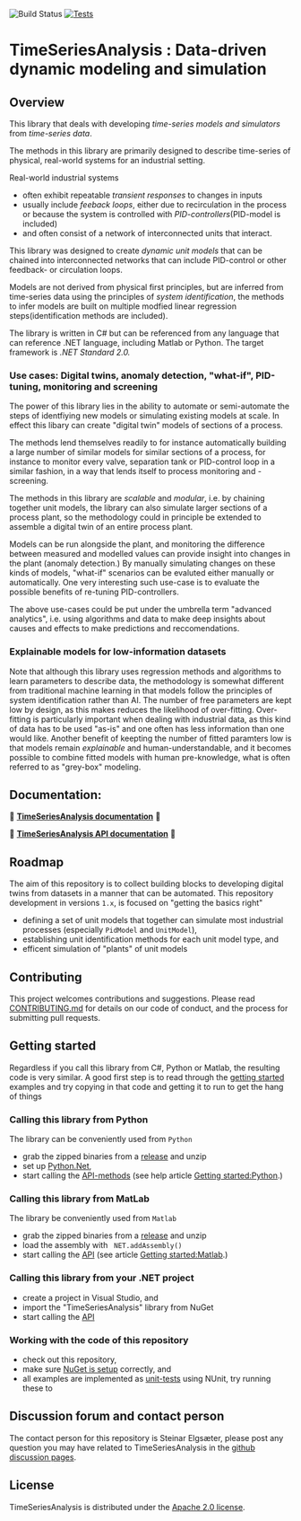 
![Build Status](https://github.com/equinor/TimeSeriesAnalysis/actions/workflows/build.yml/badge.svg?branch=master)
[![Tests](https://github.com/equinor/TimeSeriesAnalysis/actions/workflows/tests.yml/badge.svg)](https://github.com/equinor/TimeSeriesAnalysis/actions/workflows/tests.yml)
# TimeSeriesAnalysis : Data-driven dynamic modeling and simulation 

## Overview
This library that deals with developing *time-series models and simulators* from *time-series data*. 

The methods in this library are primarily designed to describe time-series of physical, real-world systems for an industrial setting.

Real-world industrial systems 
- often exhibit repeatable *transient responses* to changes in inputs
- usually include *feeback loops*, either due to recirculation in the process or because the system is controlled with *PID-controllers*(PID-model is included)
- and often consist of a network of interconnected units that interact. 

This library was designed to create *dynamic unit models* that can be chained into interconnected networks that can include PID-control or other feedback- or circulation loops.

Models are not derived from physical first principles, but are inferred from time-series data using the principles of *system identification*, the methods to infer models are built on multiple modfied linear regression steps(identification methods are included).   

The library is written in C# but can be referenced from any language that can reference .NET language, including Matlab or Python. The target framework is <i>.NET Standard 2.0.</i>

### Use cases: Digital twins, anomaly detection, "what-if", PID-tuning, monitoring and screening

The power of this library lies in the ability to automate or semi-automate the steps of identfiying new models or simulating existing models at scale. In effect this libary can create "digital twin" models of sections of a process. 

The methods lend themselves readily to for instance automatically building a large number of similar models for similar sections of a process, for instance to monitor every valve, separation tank or PID-control loop in a similar fashion, in a way that lends itself to process monitoring and -screening. 

The methods in this library are *scalable* and *modular*, i.e. by chaining together unit models, the library can also simulate larger sections of a process plant, so the methodology could in principle be extended to assemble a digital twin of an entire process plant. 

Models can be run alongside the plant, and monitoring the difference between measured and modelled values can provide insight into changes in the plant (anomaly detection.) By manually simulating changes on these kinds of models, "what-if" scenarios can be evaluted either manually or automatically. One very interesting such use-case is to evaluate the possible benefits of re-tuning PID-controllers.

The above use-cases could be put under the umbrella term "advanced analytics", i.e. using algorithms and data to make deep insights about causes and effects to make predictions and reccomendations. 

### Explainable models for low-information datasets

Note that although this library uses regression methods and algorithms to learn parameters to describe data, the methodology is somewhat different from traditional machine learning in that models follow the principles of system identification rather than AI. 
The number of free parameters are kept low by design, as this makes reduces the likelihood of over-fitting. Over-fitting is particularly important when dealing with industrial data, as this kind of data has to be used "as-is" and one often has less information than one would like. 
Another benefit of keepting the number of fitted paramters low is that models remain *explainable* and human-understandable, and it becomes possible to combine fitted models with human pre-knowledge, what is often referred to as "grey-box" modeling.

## Documentation:

:red_circle: **<a href="https://equinor.github.io/TimeSeriesAnalysis">TimeSeriesAnalysis documentation</a>** :red_circle:

:red_circle: **<a href="https://equinor.github.io/TimeSeriesAnalysis/api/TimeSeriesAnalysis.html">TimeSeriesAnalysis API documentation</a>** :red_circle:

## Roadmap

The aim of this repository is to collect building blocks to developing digital twins from datasets in a manner that can be automated. 
This repository development in versions ``1.x``, is focused on  "getting the basics right"
- defining a set of unit models that together can simulate most industrial processes (especially ``PidModel`` and ``UnitModel``),
- establishing unit identification methods for each unit model type, and
- efficent simulation of "plants" of unit models

## Contributing
This project welcomes contributions and suggestions. 
Please read [CONTRIBUTING.md](contributing.md) for details on our code of conduct, and the process for submitting pull requests. 

## Getting started

Regardless if you call this library from C#, Python or Matlab, the resulting code is very similar. 
A good first step is to read through the [getting started](https://equinor.github.io/TimeSeriesAnalysis/articles/examples.html) examples 
and try copying in that code and getting it to run to get the hang of things

### Calling this library from Python

The library can be conveniently used from ``Python``
- grab the zipped binaries from a [release](https://github.com/equinor/TimeSeriesAnalysis/releases) and unzip 
- set up [Python.Net](http://pythonnet.github.io/),
- start calling the [API-methods](https://equinor.github.io/TimeSeriesAnalysis/api/TimeSeriesAnalysis.html) 
(see help article [Getting started:Python](https://equinor.github.io/TimeSeriesAnalysis/articles/python.html).)

### Calling this library from MatLab

The library be conveniently used from ``Matlab``
- grab the zipped binaries from a [release](https://github.com/equinor/TimeSeriesAnalysis/releases) and unzip 
- load the assembly with `` NET.addAssembly()``
- start calling the [API](https://equinor.github.io/TimeSeriesAnalysis/api/TimeSeriesAnalysis.html) 
(see article [Getting started:Matlab](https://equinor.github.io/TimeSeriesAnalysis/articles/matlab.html).)

### Calling this library from your .NET project

- create a project in Visual Studio, and 
- import the "TimeSeriesAnalysis" library from NuGet
- start calling the [API](https://equinor.github.io/TimeSeriesAnalysis/api/TimeSeriesAnalysis.html) 

### Working with the code of this repository

- check out this repository,
- make sure [NuGet is setup](https://equinor.github.io/TimeSeriesAnalysis/articles/nuget_setup.html) correctly, and
- all examples are implemented as [unit-tests](/articles/unit_tests.html) using NUnit, try running these to 


## Discussion forum and contact person
The contact person for this repository is Steinar Elgsæter, please post any question you may have related to TimeSeriesAnalysis 
in the [github discussion pages](https://github.com/equinor/TimeSeriesAnalysis/discussions).

## License
TimeSeriesAnalysis is distributed under the [Apache 2.0 license](LICENSE).
